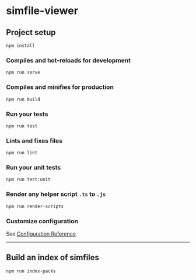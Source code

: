 # simfile-viewer

## Project setup
```
npm install
```

### Compiles and hot-reloads for development
```
npm run serve
```

### Compiles and minifies for production
```
npm run build
```

### Run your tests
```
npm run test
```

### Lints and fixes files
```
npm run lint
```

### Run your unit tests
```
npm run test:unit
```

### Render any helper script `.ts` to `.js`
```
npm run render-scripts
```

### Customize configuration
See [Configuration Reference](https://cli.vuejs.org/config/).

---

## Build an index of simfiles
```
npm run index-packs
```
